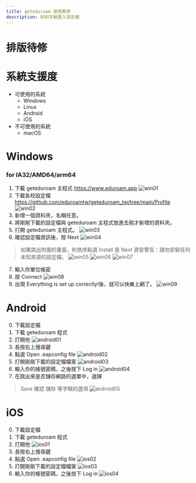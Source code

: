 ```yaml
---
title: geteduroam 使用教學
description: 如何手動匯入設定檔
---
```

# 排版待修
# 系統支援度
- 可使用的系統
    - Windows
    - Linux
    - Android
    - iOS
- 不可使用的系統
    - macOS

# Windows
### for IA32/AMD64/arm64
1. 下載 geteduroam 主程式
https://www.eduroam.app
![win01](geteduroam/win01.png)
2. 下載各校設定檔
https://github.com/eduroamtw/geteduroam_tw/tree/main/Profile
![win02](geteduroam/win02.png)
3. 新增一個資料夾，名稱任意。
4. 將剛剛下載的設定檔與 geteduroam 主程式放進去剛才新增的資料夾。
5. 打開 geteduroam 主程式。
![win03](geteduroam/win03.png)
6. 確認設定檔資訊後，按 Next
![win04](geteduroam/win04.png)
> 如果跳出附圖的畫面，則依序點選 
> Install
> 是
> Next
> 資安警告：請勿安裝任何未知來源的設定檔。
![win05](geteduroam/win05.png)
![win06](geteduroam/win06.png)
![win07](geteduroam/win07.png)
7. 輸入你單位帳密
8. 按 Connect
![win08](geteduroam/win08.png)
9. 出現 Everything is set up correctly!後，就可以快樂上網了。
![win09](geteduroam/win09.png)

# Android
0. 下載設定檔
1. 下載 geteduroam 程式
2. 打開他
![android01](geteduroam/android01.png)
3. 長按右上搜尋鍵
4. 點選 Open .eapconfig file
![android02](geteduroam/android02.png)
5. 打開剛剛下載的設定檔檔案
![android03](geteduroam/android03.png)
6. 輸入你的帳號密碼，之後按下 Log in
![android04](geteduroam/android04.png)
7. 在跳出來是否儲存網路的選單中，選擇
> Save
> 確認
> 儲存
等字眼的選項
![android05](geteduroam/android05.png)

# iOS
0. 下載設定檔
1. 下載 geteduroam 程式
2. 打開他
![ios01](geteduroam/ios01.png)
3. 長按右上搜尋鍵
4. 點選 Open .eapconfig file
![ios02](geteduroam/ios02.png)
5. 打開剛剛下載的設定檔檔案
![ios03](geteduroam/ios03.png)
6. 輸入你的帳號密碼，之後按下 Log in
![ios04](geteduroam/ios04.png)